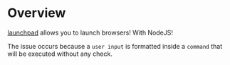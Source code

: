 # Overview

[launchpad](https://www.npmjs.com/package/launchpad) allows you to launch browsers! With NodeJS!

The issue occurs because a `user input` is formatted inside a `command` that will be executed without any check. 

